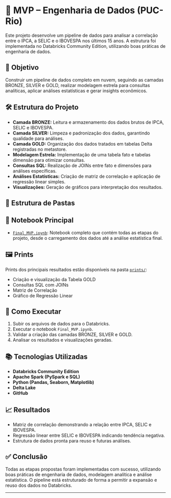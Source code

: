 # 🧪 MVP – Engenharia de Dados (PUC-Rio)

Este projeto desenvolve um pipeline de dados para analisar a correlação entre o IPCA, a SELIC e o IBOVESPA nos últimos 15 anos. A estrutura foi implementada no Databricks Community Edition, utilizando boas práticas de engenharia de dados.

## 🎯 Objetivo

Construir um pipeline de dados completo em nuvem, seguindo as camadas BRONZE, SILVER e GOLD, realizar modelagem estrela para consultas analíticas, aplicar análises estatísticas e gerar insights econômicos.

## 🛠️ Estrutura do Projeto

- **Camada BRONZE:** Leitura e armazenamento dos dados brutos de IPCA, SELIC e IBOVESPA.
- **Camada SILVER:** Limpeza e padronização dos dados, garantindo qualidade para análises.
- **Camada GOLD:** Organização dos dados tratados em tabelas Delta registradas no metastore.
- **Modelagem Estrela:** Implementação de uma tabela fato e tabelas dimensão para otimizar consultas.
- **Consultas SQL:** Realização de JOINs entre fato e dimensões para análises específicas.
- **Análises Estatísticas:** Criação de matriz de correlação e aplicação de regressão linear simples.
- **Visualizações:** Geração de gráficos para interpretação dos resultados.

## 📂 Estrutura de Pastas


## 📓 Notebook Principal

- [`Final_MVP.ipynb`](./Final_MVP.ipynb): Notebook completo que contém todas as etapas do projeto, desde o carregamento dos dados até a análise estatística final.

## 🖼️ Prints

Prints dos principais resultados estão disponíveis na pasta [`prints/`](./prints/):

- Criação e visualização da Tabela GOLD
- Consultas SQL com JOINs
- Matriz de Correlação
- Gráfico de Regressão Linear

## 🚀 Como Executar

1. Subir os arquivos de dados para o Databricks.
2. Executar o notebook `Final_MVP.ipynb`.
3. Validar a criação das camadas BRONZE, SILVER e GOLD.
4. Analisar os resultados e visualizações geradas.

## 📚 Tecnologias Utilizadas

- **Databricks Community Edition**
- **Apache Spark (PySpark e SQL)**
- **Python (Pandas, Seaborn, Matplotlib)**
- **Delta Lake**
- **GitHub**

## 📈 Resultados

- Matriz de correlação demonstrando a relação entre IPCA, SELIC e IBOVESPA.
- Regressão linear entre SELIC e IBOVESPA indicando tendência negativa.
- Estrutura de dados pronta para reuso e futuras análises.

## ✅ Conclusão

Todas as etapas propostas foram implementadas com sucesso, utilizando boas práticas de engenharia de dados, modelagem analítica e análise estatística. O pipeline está estruturado de forma a permitir a expansão e reuso dos dados no Databricks.

---


